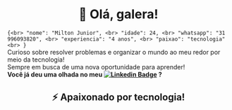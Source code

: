 

<h1 align="center"> 👋 Olá, galera!</h1>

``{<br>
  "nome": "Milton Junior", <br>
  "idade": 24, <br>
  "whatsapp": "31 996093820", <br>
  "experiencia": "4 anos", <br>
  "paixao": "tecnologia" <br>
  }``
<br>
Curioso sobre resolver problemas e organizar o mundo ao meu redor por meio da tecnologia! <br>Sempre em busca de uma nova oportunidade para aprender!<br>**Você já deu uma olhada no meu 
 [![Linkedin Badge](https://img.shields.io/badge/-LinkedIn-blue?style=flat-square&logo=Linkedin&logoColor=white&link=https://www.linkedin.com/in/cabralmiltonjunior/)](https://www.linkedin.com/in/cabralmiltonjunior/) ?** 



<h2 align="center"> ⚡ Apaixonado por tecnologia!</h2>

<div align="center">

</div>
